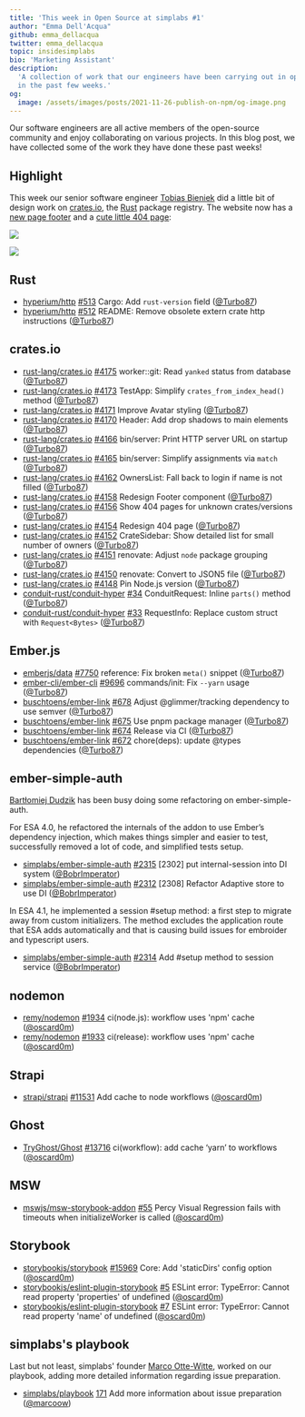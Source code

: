 ```yaml
---
title: 'This week in Open Source at simplabs #1'
author: "Emma Dell'Acqua"
github: emma_dellacqua
twitter: emma_dellacqua
topic: insidesimplabs
bio: 'Marketing Assistant'
description:
  'A collection of work that our engineers have been carrying out in open-source
  in the past few weeks.'
og:
  image: /assets/images/posts/2021-11-26-publish-on-npm/og-image.png
---
```


Our software engineers are all active members of the open-source community and
enjoy collaborating on various projects. In this blog post, we have collected
some of the work they have done these past weeks!

<!--break-->

## Highlight

This week our senior software engineer [Tobias Bieniek] did a little bit of
design work on [crates.io], the [Rust] package registry. The website now has a
[new page footer](https://github.com/rust-lang/crates.io/pull/4158) and a
[cute little 404 page](https://github.com/rust-lang/crates.io/pull/4154):

![](https://user-images.githubusercontent.com/141300/141307167-e3fd2914-064f-4076-b415-fc12a8f8bcbe.png)

![](https://user-images.githubusercontent.com/141300/141186277-0706150c-86ca-4fa1-8114-03f9bd900df7.png)

## Rust

- [hyperium/http] [#513](https://github.com/hyperium/http/pull/513) Cargo: Add
  `rust-version` field ([@Turbo87])
- [hyperium/http] [#512](https://github.com/hyperium/http/pull/512) README:
  Remove obsolete extern crate http instructions ([@Turbo87])

## crates.io

- [rust-lang/crates.io]
  [#4175](https://github.com/rust-lang/crates.io/pull/4175) worker::git: Read
  `yanked` status from database ([@Turbo87])
- [rust-lang/crates.io]
  [#4173](https://github.com/rust-lang/crates.io/pull/4173) TestApp: Simplify
  `crates_from_index_head()` method ([@Turbo87])
- [rust-lang/crates.io]
  [#4171](https://github.com/rust-lang/crates.io/pull/4171) Improve Avatar
  styling ([@Turbo87])
- [rust-lang/crates.io]
  [#4170](https://github.com/rust-lang/crates.io/pull/4170) Header: Add drop
  shadows to main elements ([@Turbo87])
- [rust-lang/crates.io]
  [#4166](https://github.com/rust-lang/crates.io/pull/4166) bin/server: Print
  HTTP server URL on startup ([@Turbo87])
- [rust-lang/crates.io]
  [#4165](https://github.com/rust-lang/crates.io/pull/4165) bin/server: Simplify
  assignments via `match` ([@Turbo87])
- [rust-lang/crates.io]
  [#4162](https://github.com/rust-lang/crates.io/pull/4162) OwnersList: Fall
  back to login if name is not filled ([@Turbo87])
- [rust-lang/crates.io]
  [#4158](https://github.com/rust-lang/crates.io/pull/4158) Redesign Footer
  component ([@Turbo87])
- [rust-lang/crates.io]
  [#4156](https://github.com/rust-lang/crates.io/pull/4156) Show 404 pages for
  unknown crates/versions ([@Turbo87])
- [rust-lang/crates.io]
  [#4154](https://github.com/rust-lang/crates.io/pull/4154) Redesign 404 page
  ([@Turbo87])
- [rust-lang/crates.io]
  [#4152](https://github.com/rust-lang/crates.io/pull/4152) CrateSidebar: Show
  detailed list for small number of owners ([@Turbo87])
- [rust-lang/crates.io]
  [#4151](https://github.com/rust-lang/crates.io/pull/4151) renovate: Adjust
  `node` package grouping ([@Turbo87])
- [rust-lang/crates.io]
  [#4150](https://github.com/rust-lang/crates.io/pull/4150) renovate: Convert to
  JSON5 file ([@Turbo87])
- [rust-lang/crates.io]
  [#4148](https://github.com/rust-lang/crates.io/pull/4148) Pin Node.js version
  ([@Turbo87])
- [conduit-rust/conduit-hyper]
  [#34](https://github.com/conduit-rust/conduit-hyper/pull/34) ConduitRequest:
  Inline `parts()` method ([@Turbo87])
- [conduit-rust/conduit-hyper]
  [#33](https://github.com/conduit-rust/conduit-hyper/pull/33) RequestInfo:
  Replace custom struct with `Request<Bytes>` ([@Turbo87])

## Ember.js

- [emberjs/data] [#7750](https://github.com/emberjs/data/pull/7750) reference:
  Fix broken `meta()` snippet ([@Turbo87])
- [ember-cli/ember-cli]
  [#9696](https://github.com/ember-cli/ember-cli/pull/9696) commands/init: Fix
  `--yarn` usage ([@Turbo87])
- [buschtoens/ember-link] [#678](https://github.com/buschtoens/ember-link/pull/678)
  Adjust @glimmer/tracking dependency to use semver ([@Turbo87])
- [buschtoens/ember-link] [#675](https://github.com/buschtoens/ember-link/pull/675)
  Use pnpm package manager ([@Turbo87])
- [buschtoens/ember-link] [#674](https://github.com/buschtoens/ember-link/pull/674)
  Release via CI ([@Turbo87])
- [buschtoens/ember-link] [#672](https://github.com/buschtoens/ember-link/pull/672)
  chore(deps): update @types dependencies ([@Turbo87])

[hyperium/http]: https://github.com/hyperium/http/
[rust-lang/crates.io]: https://github.com/rust-lang/crates.io/
[conduit-rust/conduit-hyper]: https://github.com/conduit-rust/conduit-hyper/
[emberjs/data]: https://github.com/emberjs/data/
[ember-cli/ember-cli]: https://github.com/ember-cli/ember-cli/
[buschtoens/ember-link]: https://github.com/buschtoens/ember-link/
[tobias bieniek]: https://github.com/Turbo87/
[crates.io]: https://crates.io/
[rust]: https://rust-lang.org/
[@turbo87]: https://github.com/Turbo87/
[contact]: https://simplabs.com/contact/

## ember-simple-auth

[Bartłomiej Dudzik] has been busy doing some refactoring on ember-simple-auth.

For ESA 4.0, he refactored the internals of the addon to use Ember’s dependency
injection, which makes things simpler and easier to test, successfully removed a
lot of code, and simplified tests setup.

- [simplabs/ember-simple-auth] [#2315](https://github.com/simplabs/ember-simple-auth/pull/2315)
  [2302] put internal-session into DI system ([@BobrImperator])
- [simplabs/ember-simple-auth] [#2312](https://github.com/simplabs/ember-simple-auth/pull/2312)
  [2308] Refactor Adaptive store to use DI ([@BobrImperator])

In ESA 4.1, he implemented a session #setup method: a first step to migrate away
from custom initializers. The method excludes the
application route that ESA adds automatically and that is causing build issues
for embroider and typescript users.

- [simplabs/ember-simple-auth] [#2314](https://github.com/simplabs/ember-simple-auth/issues/2314)
  Add #setup method to session service ([@BobrImperator])

[Bartłomiej Dudzik]: https://github.com/BobrImperator/
[simplabs/ember-simple-auth]: https://github.com/simplabs/ember-simple-auth/
[@BobrImperator]: https://github.com/BobrImperator/

## nodemon

- [remy/nodemon] [#1934](https://github.com/remy/nodemon/pull/1934) ci(node.js):
  workflow uses 'npm' cache ([@oscard0m])
- [remy/nodemon] [#1933](https://github.com/remy/nodemon/pull/1933) ci(release):
  workflow uses 'npm' cache ([@oscard0m])

## Strapi

- [strapi/strapi] [#11531](https://github.com/strapi/strapi/pull/11531) Add cache
  to node workflows ([@oscard0m])

## Ghost

- [TryGhost/Ghost] [#13716](https://github.com/TryGhost/Ghost/pull/13716) ci(workflow): add cache ‘yarn’ to workflows ([@oscard0m])

## MSW

- [mswjs/msw-storybook-addon] [#55](https://github.com/mswjs/msw-storybook-addon/issues/55) Percy Visual Regression fails with timeouts when initializeWorker is called ([@oscard0m])

## Storybook

- [storybookjs/storybook] [#15969](https://github.com/storybookjs/storybook/pull/15969)
  Core: Add 'staticDirs' config option ([@oscard0m])
- [storybookjs/eslint-plugin-storybook] [#5](https://github.com/storybookjs/eslint-plugin-storybook/issues/5)
  ESLint error: TypeError: Cannot read property 'properties' of undefined
  ([@oscard0m])
- [storybookjs/eslint-plugin-storybook] [#7](https://github.com/storybookjs/eslint-plugin-storybook/issues/7)
  ESLint error: TypeError: Cannot read property 'name' of undefined
  ([@oscard0m])

[Óscar Domínguez Celada]: https://github.com/oscard0m/
[remy/nodemon]: https://github.com/remy/nodemon/
[strapi/strapi]: https://github.com/strapi/strapi/
[mswjs/msw-storybook-addon]: https://github.com/mswjs/msw-storybook-addon/
[TryGhost/Ghost]: https://github.com/TryGhost/Ghost/
[storybookjs/storybook]: https://github.com/storybookjs/storybook/
[storybookjs/eslint-plugin-storybook]: https://github.com/storybookjs/eslint-plugin-storybook/
[@oscard0m]: https://github.com/oscard0m/

## simplabs's playbook

Last but not least, simplabs' founder [Marco Otte-Witte], worked on our
playbook, adding more detailed information regarding issue preparation.

- [simplabs/playbook] [171](https://github.com/simplabs/playbook/pull/171) Add
  more information about issue preparation ([@marcoow])

[Marco Otte-Witte]: https://github.com/marcoow/
[simplabs/playbook]: https://github.com/simplabs/playbook
[@marcoow]: https://github.com/marcoow/
